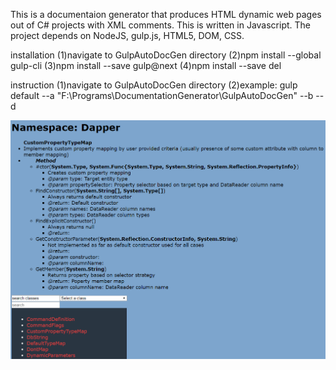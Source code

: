 This is a documentaion generator that produces HTML dynamic web pages out of C# projects with XML comments.
This is written in Javascript. The project depends on NodeJS, gulp.js, HTML5, DOM, CSS.

installation
(1)navigate to GulpAutoDocGen directory
(2)npm install --global gulp-cli
(3)npm install --save gulp@next
(4)npm install --save del

instruction
(1)navigate to GulpAutoDocGen directory
(2)example: gulp default --a "F:\Programs\DocumentationGenerator\GulpAutoDocGen" --b --d

![DocGen0](Screenshots/DocGen0.PNG)